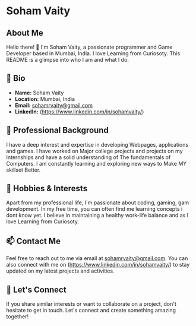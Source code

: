 # Soham Vaity

## About Me

Hello there! 👋 I'm Soham Vaity, a passionate programmer and Game Developer based in Mumbai, India. I love Learning from Curiosoty. This README is a glimpse into who I am and what I do.

## 📜 Bio

- **Name:** Soham Vaity
- **Location:** Mumbai, India
- **Email:** sohamrvaity@gmail.com
- **LinkedIn:** (https://www.linkedin.com/in/sohamvaity/)

## 💼 Professional Background

I have a deep interest and expertise in developing Webpages, applications and games. I have worked on Major college projects and projects on my Internships and have a solid understanding of The fundamentals of Computers. I am constantly learning and exploring new ways to Make MY skillset Better.


## 🌱 Hobbies & Interests

Apart from my professional life, I'm passionate about coding, gaming, gam development. In my free time, you can often find me learning concepts i dont know yet. I believe in maintaining a healthy work-life balance and as I love Learning from Curiosoty.

## 📫 Contact Me

Feel free to reach out to me via email at sohamrvaity@gmail.com. You can also connect with me on (https://www.linkedin.com/in/sohamvaity/) to stay updated on my latest projects and activities.

## 🚀 Let's Connect

If you share similar interests or want to collaborate on a project, don't hesitate to get in touch. Let's connect and create something amazing together!

